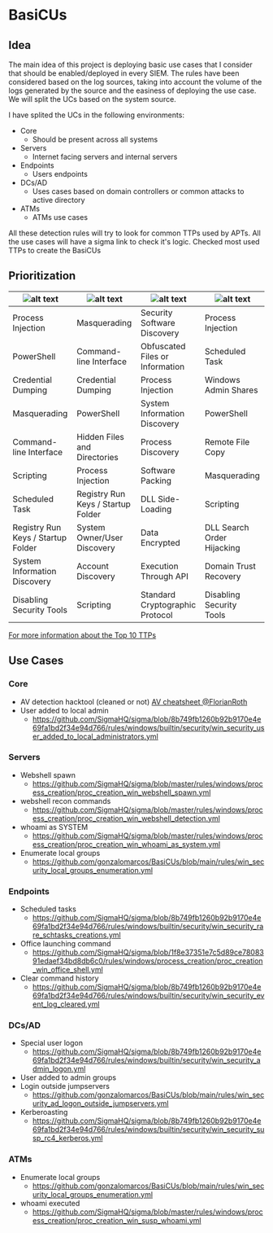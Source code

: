 # BasiCUs 

## Idea
The main idea of this project is deploying basic use cases that I consider that should be enabled/deployed in every SIEM. The rules have been considered based on the log sources, taking into account the volume of the logs generated by the source and the easiness of deploying the use case. We will split the UCs based on the system source. 

I have splited the UCs in the following environments:
- Core
  - Should be present across all systems
- Servers
  - Internet facing servers and internal servers
- Endpoints
  - Users endpoints
- DCs/AD
  - Uses cases based on domain controllers or common attacks to active directory
- ATMs
  - ATMs use cases

All these detection rules will try to look for common TTPs used by APTs. All the use cases will have a sigma link to check it's logic. 
Checked most used TTPs to create the BasiCUs

## Prioritization

| ![alt text](https://www.picussecurity.com/hubfs/logo-original.svg "Picus")  | ![alt text](https://www.crowdstrike.com/wp-content/themes/main-theme/images/logos/crowdstrike/RedLogoCS.svg "CrowdStrike")  | ![alt text](https://cms.recordedfuture.com/uploads/brand_logo_long_black_f2ead5b5c6.svg?w=1920 "Recorded Future") | ![alt text](https://avatars.githubusercontent.com/u/6877001?s=200&v=4 "Red Canary") | 
| ------------- | ------------- | ------------- | ------------- |
|Process Injection | Masquerading | Security Software Discovery | Process Injection| 
|PowerShell | Command-line Interface | Obfuscated Files or Information | Scheduled Task| 
|Credential Dumping | Credential Dumping | Process Injection | Windows Admin Shares| 
|Masquerading | PowerShell | System Information Discovery | PowerShell| 
|Command-line Interface | Hidden Files and Directories | Process Discovery | Remote File Copy| 
|Scripting | Process Injection | Software Packing | Masquerading| 
|Scheduled Task | Registry Run Keys / Startup Folder | DLL Side-Loading | Scripting| 
|Registry Run Keys / Startup Folder | System Owner/User Discovery | Data Encrypted | DLL Search Order Hijacking| 
|System Information Discovery | Account Discovery | Execution Through API | Domain Trust Recovery| 
|Disabling Security Tools | Scripting | Standard Cryptographic Protocol | Disabling Security Tools | 

[For more information about the Top 10 TTPs][1]

## Use Cases

### Core
- AV detection hacktool (cleaned or not) [AV cheatsheet @FlorianRoth](https://www.nextron-systems.com/wp-content/uploads/2021/03/Antivirus_Event_Analysis_CheatSheet_1.8.1.pdf) 
- User added to local admin
  - https://github.com/SigmaHQ/sigma/blob/8b749fb1260b92b9170e4e69fa1bd2f34e94d766/rules/windows/builtin/security/win_security_user_added_to_local_administrators.yml
 

### Servers
- Webshell spawn
  - https://github.com/SigmaHQ/sigma/blob/master/rules/windows/process_creation/proc_creation_win_webshell_spawn.yml
- webshell recon commands
  - https://github.com/SigmaHQ/sigma/blob/master/rules/windows/process_creation/proc_creation_win_webshell_detection.yml
- whoami as SYSTEM
  - https://github.com/SigmaHQ/sigma/blob/master/rules/windows/process_creation/proc_creation_win_whoami_as_system.yml
- Enumerate local groups 
  - https://github.com/gonzalomarcos/BasiCUs/blob/main/rules/win_security_local_groups_enumeration.yml

### Endpoints
- Scheduled tasks
  - https://github.com/SigmaHQ/sigma/blob/8b749fb1260b92b9170e4e69fa1bd2f34e94d766/rules/windows/builtin/security/win_security_rare_schtasks_creations.yml
- Office launching command
  - https://github.com/SigmaHQ/sigma/blob/1f8e37351e7c5d89ce7808391edaef34bd8db6c0/rules/windows/process_creation/proc_creation_win_office_shell.yml
- Clear command history
  - https://github.com/SigmaHQ/sigma/blob/8b749fb1260b92b9170e4e69fa1bd2f34e94d766/rules/windows/builtin/security/win_security_event_log_cleared.yml



### DCs/AD
- Special user logon
  - https://github.com/SigmaHQ/sigma/blob/8b749fb1260b92b9170e4e69fa1bd2f34e94d766/rules/windows/builtin/security/win_security_admin_logon.yml
- User added to admin groups
- Login outside jumpservers
  - https://github.com/gonzalomarcos/BasiCUs/blob/main/rules/win_security_ad_logon_outside_jumpservers.yml
- Kerberoasting
  - https://github.com/SigmaHQ/sigma/blob/8b749fb1260b92b9170e4e69fa1bd2f34e94d766/rules/windows/builtin/security/win_security_susp_rc4_kerberos.yml


### ATMs
- Enumerate local groups
  - https://github.com/gonzalomarcos/BasiCUs/blob/main/rules/win_security_local_groups_enumeration.yml
- whoami executed
  - https://github.com/SigmaHQ/sigma/blob/master/rules/windows/process_creation/proc_creation_win_susp_whoami.yml






[1]: https://www.picussecurity.com/resource/the-top-ten-mitre-attck-techniques
